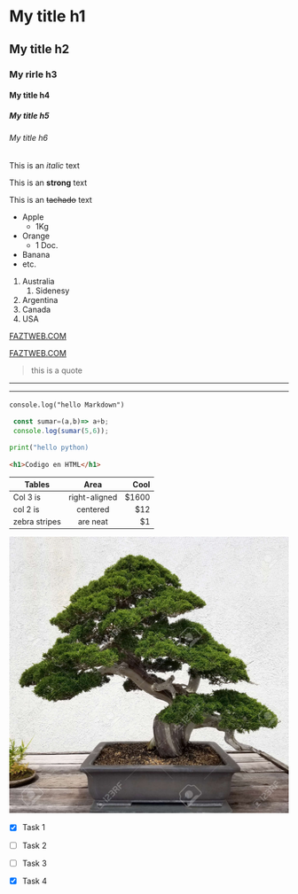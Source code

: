 <!--HEADINGS-->

# My title h1
## My title h2
### My rirle h3
#### My title h4
##### My title h5
###### My title h6

<!--ITALIC-->
This is an *italic* text
<!--STRONG-->
This is an **strong** text
<!--STRIKETHROUGH-->
This is an ~~tachado~~ text

<!--ul-->
* Apple
    * 1Kg
* Orange
    * 1 Doc.
* Banana
* etc.

<!--OL-->
1. Australia
    1. Sidenesy
2. Argentina
3. Canada
4. USA

<!--ENLACES-->

[FAZTWEB.COM](https://www.faztweb.com)

[FAZTWEB.COM](https://www.faztweb.com "Custom title")

<!--Podemos generar citas-->

> this is a quote

---
___

<!--Generar codigo o pegar codigos-->

`console.log("hello Markdown")`

```javascript
 const sumar=(a,b)=> a+b;
 console.log(sumar(5,6));
```

```python
print("hello python)
```

```html
<h1>Codigo en HTML</h1>
```
<!--TABLES-->

| Tables        | Area          |   Cool   |
| ------------- | :-----------: | -------: |
| Col 3 is      | right-aligned | $1600    |
| col 2 is      | centered      |   $12    |
| zebra stripes | are neat      |    $1    | 

<!--IMAGENES-->

![Bamboo Logo](Bonsai.jpg "Bonsai")

<!--GIT HUB MARKDOWN-->
<!--Creamos una lista to do-->
<!--Lo subimos a git hub-->

* [x] Task 1
* [ ] Task 2
* [ ] Task 3
* [x] Task 4








